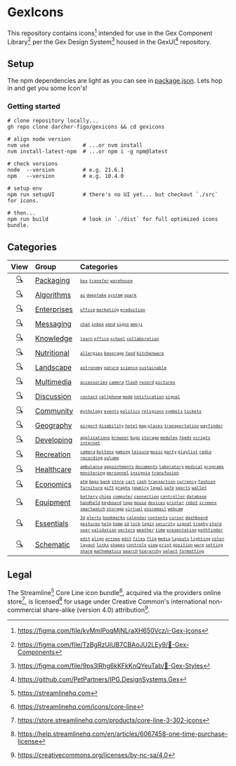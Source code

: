 # GexIcons

This repository contains icons[^1.1] intended for use in the Gex Component
Library[^1.2] per the Gex Design System[^1.3] housed in the GexUI[^1]
repository.

[^1.1]: <https://figma.com/file/kvMmlPoqMjNLraXH650Vcz/ℹ️-Gex-Icons>
[^1.2]: <https://figma.com/file/TzBgRzUiUB7CBAoJU2LEy9/🧩-Gex-Components>
[^1.3]: <https://figma.com/file/9ps3lRhg6kKFkKnQYeuTab/🎨-Gex-Styles>
[^1]: <https://github.com/PetPartners/IPG.DesignSystems.Gex>

## Setup

The npm dependencies are light as you can see in [package.json](./package.json). Lets hop in and get you some Icon's!

### Getting started

```shell
# clone repository locally...
gh repo clone darcher-figo/gexicons && cd gexicons

# align node version
nvm use                 # ...or nvm install
nvm install-latest-npm  # ...or npm i -g npm@latest

# check versions
node  --version         # e.g. 21.6.1
npm   --version         # e.g. 10.4.0

# setup env
npm run setupUI         # there's no UI yet... but checkout `./src` for icons.

# then...
npm run build           # look in `./dist` for full optimized icons bundle.
```

## Categories

|                          View                          | Group                                                              | Categories                                                                                                                                                                                                                                                                                                                                                                                                                                                                                                                                                                                                                                                                                                                                                                                                                                                                                                                                                                                                                                                                                                                                                                                                                                                                                                                                                                                                                                                                                                                                                                                                                                                                                                                                                                                                                                                                                                                 |
| :----------------------------------------------------: | :----------------------------------------------------------------- | :------------------------------------------------------------------------------------------------------------------------------------------------------------------------------------------------------------------------------------------------------------------------------------------------------------------------------------------------------------------------------------------------------------------------------------------------------------------------------------------------------------------------------------------------------------------------------------------------------------------------------------------------------------------------------------------------------------------------------------------------------------------------------------------------------------------------------------------------------------------------------------------------------------------------------------------------------------------------------------------------------------------------------------------------------------------------------------------------------------------------------------------------------------------------------------------------------------------------------------------------------------------------------------------------------------------------------------------------------------------------------------------------------------------------------------------------------------------------------------------------------------------------------------------------------------------------------------------------------------------------------------------------------------------------------------------------------------------------------------------------------------------------------------------------------------------------------------------------------------------------------------------------------------------------- |
| [:mag:](https://www.streamlinehq.com/icons/core-line/) | [Packaging](icons/core-line.streamline/Shipping/)                  | <sup><sub>[`box`](icons/core-line.streamline/Shipping/Box/) [`transfer`](icons/core-line.streamline/Shipping/Transfer/) [`warehouse`](icons/core-line.streamline/Shipping/Warehouse/)</sup></sub>                                                                                                                                                                                                                                                                                                                                                                                                                                                                                                                                                                                                                                                                                                                                                                                                                                                                                                                                                                                                                                                                                                                                                                                                                                                                                                                                                                                                                                                                                                                                                                                                                                                                                                                          |
| [:mag:](https://www.streamlinehq.com/icons/core-line/) | [Algorithms](icons/core-line.streamline/Artificial%20Intelligence) | <sub><sup>[`ai`](icons/core-line.streamline/Artificial%20Intelligence/Artificial%20Intelligence/) [`deepfake`](icons/core-line.streamline/Artificial%20Intelligence/Deepfake/) [`system`](icons/core-line.streamline/Artificial%20Intelligence/Robot/) [`spark`](icons/core-line.streamline/Artificial%20Intelligence/Spark/) </sup></sub>                                                                                                                                                                                                                                                                                                                                                                                                                                                                                                                                                                                                                                                                                                                                                                                                                                                                                                                                                                                                                                                                                                                                                                                                                                                                                                                                                                                                                                                                                                                                                                                 |
| [:mag:](https://www.streamlinehq.com/icons/core-line/) | [Enterprises](icons/core-line.streamline/Business/)                | <sub><sup>[`office`](icons/core-line.streamline/Business/Business%20Office/) [`marketing`](icons/core-line.streamline/Business/Marketing%20Strategy/) [`production`](icons/core-line.streamline/Business/Production) </sup></sub>                                                                                                                                                                                                                                                                                                                                                                                                                                                                                                                                                                                                                                                                                                                                                                                                                                                                                                                                                                                                                                                                                                                                                                                                                                                                                                                                                                                                                                                                                                                                                                                                                                                                                          |
| [:mag:](https://www.streamlinehq.com/icons/core-line/) | [Messaging](icons/core-line.streamline/Mail/)                      | <sub><sup>[`chat`](icons/core-line.streamline/Mail/Chat%20Bubble/) [`inbox`](icons/core-line.streamline/Mail/Inbox/) [`send`](icons/core-line.streamline/Mail/Send/) [`signs`](icons/core-line.streamline/Mail/Signs/) [`emoji`](icons/core-line.streamline/Mail/Smiley/) </sup></sub>                                                                                                                                                                                                                                                                                                                                                                                                                                                                                                                                                                                                                                                                                                                                                                                                                                                                                                                                                                                                                                                                                                                                                                                                                                                                                                                                                                                                                                                                                                                                                                                                                                     |
| [:mag:](https://www.streamlinehq.com/icons/core-line/) | [Knowledge](icons/core-line.streamline/Work%20Education/)          | <sub><sup>[`learn`](icons/core-line.streamline/Work%20Education/Learning/) [`office`](icons/core-line.streamline/Work%20Education/Office/) [`school`](icons/core-line.streamline/Work%20Education/School/) [`collaboration`](icons/core-line.streamline/Work%20Education/Working%20Collaborations/) </sup></sub>                                                                                                                                                                                                                                                                                                                                                                                                                                                                                                                                                                                                                                                                                                                                                                                                                                                                                                                                                                                                                                                                                                                                                                                                                                                                                                                                                                                                                                                                                                                                                                                                           |
| [:mag:](https://www.streamlinehq.com/icons/core-line/) | [Nutritional](icons/core-line.streamline/Food%20Drink/)            | <sub><sup>[`allergies`](icons/core-line.streamline/Food%20Drink/Allergens/) [`beverage`](icons/core-line.streamline/Food%20Drink/Drinks/) [`food`](icons/core-line.streamline/Food%20Drink/Food/) [`kitchenware`](icons/core-line.streamline/Food%20Drink/Kitchenware/) </sup></sub>                                                                                                                                                                                                                                                                                                                                                                                                                                                                                                                                                                                                                                                                                                                                                                                                                                                                                                                                                                                                                                                                                                                                                                                                                                                                                                                                                                                                                                                                                                                                                                                                                                       |
| [:mag:](https://www.streamlinehq.com/icons/core-line/) | [Landscape](icons/core-line.streamline/Nature%20Ecology/)          | <sub><sup>[`astronomy`](icons/core-line.streamline/Nature%20Ecology/Astronomy/) [`nature`](icons/core-line.streamline/Nature%20Ecology/Nature/) [`science`](icons/core-line.streamline/Nature%20Ecology/Science/) [`sustainable`](icons/core-line.streamline/Nature%20Ecology/Sustainable%20Development%20Goal/) </sup></sub>                                                                                                                                                                                                                                                                                                                                                                                                                                                                                                                                                                                                                                                                                                                                                                                                                                                                                                                                                                                                                                                                                                                                                                                                                                                                                                                                                                                                                                                                                                                                                                                              |
| [:mag:](https://www.streamlinehq.com/icons/core-line/) | [Multimedia](icons/core-line.streamline/Images%20Photography/)     | <sub><sup>[`accessories`](icons/core-line.streamline/Images%20Photography/Accessories/) [`camera`](icons/core-line.streamline/Images%20Photography/Camera/) [`flash`](icons/core-line.streamline/Images%20Photography/Flash/) [`record`](icons/core-line.streamline/Images%20Photography/Photos/) [`pictures`](icons/core-line.streamline/Images%20Photography/Pictures/) </sup></sub>                                                                                                                                                                                                                                                                                                                                                                                                                                                                                                                                                                                                                                                                                                                                                                                                                                                                                                                                                                                                                                                                                                                                                                                                                                                                                                                                                                                                                                                                                                                                     |
| [:mag:](https://www.streamlinehq.com/icons/core-line/) | [Discussion](icons/core-line.streamline/Phone/)                    | <sub><sup>[`contact`](icons/core-line.streamline/Phone/Contact/) [`cellphone`](icons/core-line.streamline/Phone/Mobile%20Phone/) [`mode`](icons/core-line.streamline/Phone/Mode/) [`notification`](icons/core-line.streamline/Phone/Notification/) [`signal`](icons/core-line.streamline/Phone/Signal/) </sup></sub>                                                                                                                                                                                                                                                                                                                                                                                                                                                                                                                                                                                                                                                                                                                                                                                                                                                                                                                                                                                                                                                                                                                                                                                                                                                                                                                                                                                                                                                                                                                                                                                                       |
| [:mag:](https://www.streamlinehq.com/icons/core-line/) | [Community](icons/core-line.streamline/Culture/)                   | <sub><sup>[`mythology`](icons/core-line.streamline/Culture/Astrology/) [`events`](icons/core-line.streamline/Culture/News/) [`politics`](icons/core-line.streamline/Culture/Politics/) [`religions`](icons/core-line.streamline/Culture/Religions/) [`symbols`](icons/core-line.streamline/Culture/Symbols/) [`tickets`](icons/core-line.streamline/Culture/Tickets/) </sup></sub>                                                                                                                                                                                                                                                                                                                                                                                                                                                                                                                                                                                                                                                                                                                                                                                                                                                                                                                                                                                                                                                                                                                                                                                                                                                                                                                                                                                                                                                                                                                                         |
| [:mag:](https://www.streamlinehq.com/icons/core-line/) | [Geography](icons/core-line.streamline/Map%20Travel/)              | <sub><sup>[`airport`](icons/core-line.streamline/Map%20and%20Travel/Airport/) [`disability`](icons/core-line.streamline/Map%20and%20Travel/Disability/) [`hotel`](icons/core-line.streamline/Map%20and%20Travel/Hotel/) [`map`](icons/core-line.streamline/Map%20and%20Travel/Map/) [`places`](icons/core-line.streamline/Map%20and%20Travel/Places/) [`transportation`](icons/core-line.streamline/Map%20and%20Travel/Transportation/) [`wayfinder`](icons/core-line.streamline/Map%20and%20Travel/Wayfinder/) </sup></sub>                                                                                                                                                                                                                                                                                                                                                                                                                                                                                                                                                                                                                                                                                                                                                                                                                                                                                                                                                                                                                                                                                                                                                                                                                                                                                                                                                                                               |
| [:mag:](https://www.streamlinehq.com/icons/core-line/) | [Developing](icons/core-line.streamline/Programming/)              | <sub><sup>[`applications`](icons/core-line.streamline/Programming/Applications/) [`browser`](icons/core-line.streamline/Programming/Browser/) [`bugs`](icons/core-line.streamline/Programming/Bugs/) [`storage`](icons/core-line.streamline/Programming/Clouds/) [`modules`](icons/core-line.streamline/Programming/Modules/) [`feeds`](icons/core-line.streamline/Programming/RSS/) [`scripts`](icons/core-line.streamline/Programming/Script/) [`internet`](icons/core-line.streamline/Programming/Web/) </sup></sub>                                                                                                                                                                                                                                                                                                                                                                                                                                                                                                                                                                                                                                                                                                                                                                                                                                                                                                                                                                                                                                                                                                                                                                                                                                                                                                                                                                                                    |
| [:mag:](https://www.streamlinehq.com/icons/core-line/) | [Recreation](icons/core-line.streamline/Entertainment/)            | <sub><sup>[`camera`](icons/core-line.streamline/Entertainment/Camera/) [`buttons`](icons/core-line.streamline/Entertainment/Control%20Buttons/) [`gaming`](icons/core-line.streamline/Entertainment/Gaming/) [`leisure`](icons/core-line.streamline/Entertainment/Leisure/) [`music`](icons/core-line.streamline/Entertainment/Music%20Notes/) [`party`](icons/core-line.streamline/Entertainment/Party/) [`playlist`](icons/core-line.streamline/Entertainment/Playlist/) [`radio`](icons/core-line.streamline/Entertainment/Radio%20Walkman/) [`recording`](icons/core-line.streamline/Entertainment/Recording/) [`volume`](icons/core-line.streamline/Entertainment/Volume%20Control/) </sup></sub>                                                                                                                                                                                                                                                                                                                                                                                                                                                                                                                                                                                                                                                                                                                                                                                                                                                                                                                                                                                                                                                                                                                                                                                                                     |
| [:mag:](https://www.streamlinehq.com/icons/core-line/) | [Healthcare](icons/core-line.streamline/Health/)                   | <sub><sup>[`ambulance`](icons/core-line.streamline/Health/Ambulance/) [`appointments`](icons/core-line.streamline/Health/Health%20Appointments/) [`documents`](icons/core-line.streamline/Health/Health%20Files/) [`laboratory`](icons/core-line.streamline/Health/Laboratory/) [`medical`](icons/core-line.streamline/Health/Medical/) [`programs`](icons/core-line.streamline/Health/Medical%20Apps/) [`monitoring`](icons/core-line.streamline/Health/Medical%20Monitoring/) [`personnel`](icons/core-line.streamline/Health/Medical%20Personnel/) [`insignia`](icons/core-line.streamline/Health/Medical%20Symbols/) [`transfusion`](icons/core-line.streamline/Health/Transfusion/) </sup></sub>                                                                                                                                                                                                                                                                                                                                                                                                                                                                                                                                                                                                                                                                                                                                                                                                                                                                                                                                                                                                                                                                                                                                                                                                                      |
| [:mag:](https://www.streamlinehq.com/icons/core-line/) | [Economics](icons/core-line.streamline/Money%20Shopping/)          | <sub><sup>[`atm`](icons/core-line.streamline/Money%20Shopping/ATM/) [`bags`](icons/core-line.streamline/Money%20Shopping/Bags/) [`bank`](icons/core-line.streamline/Money%20Shopping/Bank/) [`store`](icons/core-line.streamline/Money%20Shopping/Building%20Store/) [`cart`](icons/core-line.streamline/Money%20Shopping/Cart/) [`cash`](icons/core-line.streamline/Money%20Shopping/Cash/) [`transaction`](icons/core-line.streamline/Money%20Shopping/Cashier/) [`currency`](icons/core-line.streamline/Money%20Shopping/Currency/) [`fashion`](icons/core-line.streamline/Money%20Shopping/Fashion/) [`furniture`](icons/core-line.streamline/Money%20Shopping/Furniture/) [`gift`](icons/core-line.streamline/Money%20Shopping/Gift%20Present/) [`graphs`](icons/core-line.streamline/Money%20Shopping/Graphs/) [`jewelry`](icons/core-line.streamline/Money%20Shopping/Jewelry/) [`legal`](icons/core-line.streamline/Money%20Shopping/Legal/) [`safe`](icons/core-line.streamline/Money%20Shopping/Safe/) [`sports`](icons/core-line.streamline/Money%20Shopping/Sports/) [`wallet`](icons/core-line.streamline/Money%20Shopping/Wallet/) </sup></sub>                                                                                                                                                                                                                                                                                                                                                                                                                                                                                                                                                                                                                                                                                                                                                              |
| [:mag:](https://www.streamlinehq.com/icons/core-line/) | [Equipment](icons/core-line.streamline/Computer%20Devices/)        | <sub><sup>[`battery`](icons/core-line.streamline/Computer%20Devices/Battery/) [`chips`](icons/core-line.streamline/Computer%20Devices/Chips/) [`computer`](icons/core-line.streamline/Computer%20Devices/Computer/) [`connection`](icons/core-line.streamline/Computer%20Devices/Connection/) [`controller`](icons/core-line.streamline/Computer%20Devices/Controller/) [`database`](icons/core-line.streamline/Computer%20Devices/Database/) [`handheld`](icons/core-line.streamline/Computer%20Devices/Handheld/) [`keyboard`](icons/core-line.streamline/Computer%20Devices/Keyboard/) [`logo`](icons/core-line.streamline/Computer%20Devices/Logo/) [`mouse`](icons/core-line.streamline/Computer%20Devices/Mouse/) [`devices`](icons/core-line.streamline/Computer%20Devices/Other%20Devices/) [`printer`](icons/core-line.streamline/Computer%20Devices/Printer/) [`robot`](icons/core-line.streamline/Computer%20Devices/Robot/) [`screens`](icons/core-line.streamline/Computer%20Devices/Screens/) [`smartwatch`](icons/core-line.streamline/Computer%20Devices/Smartwatch/) [`storage`](icons/core-line.streamline/Computer%20Devices/Storage/) [`virtual`](icons/core-line.streamline/Computer%20Devices/Virtual%20Reality/) [`voicemail`](icons/core-line.streamline/Computer%20Devices/Voice%20Mail/) [`webcam`](icons/core-line.streamline/Computer%20Devices/Webcam/) </sup></sub>                                                                                                                                                                                                                                                                                                                                                                                                                                                                                                                          |
| [:mag:](https://www.streamlinehq.com/icons/core-line/) | [Essentials](icons/core-line.streamline/Interface%20Essential/)    | <sub><sup> [`3d`](icons/core-line.streamline/Interface%20Essential/3D/) [`alerts`](icons/core-line.streamline/Interface%20Essential/Alerts/) [`bookmarks`](icons/core-line.streamline/Interface%20Essential/Bookmark%20Favorite/) [`calendar`](icons/core-line.streamline/Interface%20Essential/Calendar/) [`contents`](icons/core-line.streamline/Interface%20Essential/Contents/) [`cursor`](icons/core-line.streamline/Interface%20Essential/Cursor/) [`dashboard`](icons/core-line.streamline/Interface%20Essential/Dashboard/) [`gestures`](icons/core-line.streamline/Interface%20Essential/Hand%20Gestures/) [`help`](icons/core-line.streamline/Interface%20Essential/Help/) [`home`](icons/core-line.streamline/Interface%20Essential/Home/) [`id`](icons/core-line.streamline/Interface%20Essential/Id/) [`lock`](icons/core-line.streamline/Interface%20Essential/Lock%20Unlock/) [`login`](icons/core-line.streamline/Interface%20Essential/Logi%20Logout/) [`security`](icons/core-line.streamline/Interface%20Essential/Security/) [`signal`](icons/core-line.streamline/Interface%20Essential/Signal/) [`trophy`](icons/core-line.streamline/Interface%20Essential/Trophy%20Award/) [`store`](icons/core-line.streamline/Interface%20Essential/Upload%20Download/) [`user`](icons/core-line.streamline/Interface%20Essential/User/) [`validation`](icons/core-line.streamline/Interface%20Essential/Validation/) [`vectors`](icons/core-line.streamline/Interface%20Essential/Vectors/) [`weather`](icons/core-line.streamline/Interface%20Essential/Weather/) [`time`](icons/core-line.streamline/Interface%20Essential/Time/) [`presentation`](icons/core-line.streamline/Interface%20Essential/Presentation/) [`pathfinder`](icons/core-line.streamline/Interface%20Essential/Pathfinder/)</sup></sub>                                                                                                   |
| [:mag:](https://www.streamlinehq.com/icons/core-line/) | [Schematic](icons/core-line.streamline/Interface%20Essential/)     | <sub><sup>[`edit`](icons/core-line.streamline/Interface%20Essential/Add%20Remove%20Delete/) [`align`](icons/core-line.streamline/Interface%20Essential/Align/) [`arrows`](icons/core-line.streamline/Interface%20Essential/Arrows/) [`edit`](icons/core-line.streamline/Interface%20Essential/Edit/) [`files`](icons/core-line.streamline/Interface%20Essential/Files%20Folders/) [`flip`](icons/core-line.streamline/Interface%20Essential/Flip/) [`media`](icons/core-line.streamline/Interface%20Essential/Image%20Audio%20Video/) [`layouts`](icons/core-line.streamline/Interface%20Essential/Layouts/) [`lighting`](icons/core-line.streamline/Interface%20Essential/Lighting/) [`color`](icons/core-line.streamline/Interface%20Essential/Color/) [`layout`](icons/core-line.streamline/Interface%20Essential/Columns%20Rows/) [`links`](icons/core-line.streamline/Interface%20Essential/Link%20Unlink/) [`shapes`](icons/core-line.streamline/Interface%20Essential/Geometric%20Shape/) [`controls`](icons/core-line.streamline/Interface%20Essential/Page%20Controller/) [`view`](icons/core-line.streamline/Interface%20Essential/View/) [`print`](icons/core-line.streamline/Interface%20Essential/Print/) [`position`](icons/core-line.streamline/Interface%20Essential/Resize%20Move/) [`warp`](icons/core-line.streamline/Interface%20Essential/Warp/) [`setting`](icons/core-line.streamline/Interface%20Essential/Setting/) [`share`](icons/core-line.streamline/Interface%20Essential/Share/) [`mathematics`](icons/core-line.streamline/Interface%20Essential/Mathematics/) [`search`](icons/core-line.streamline/Interface%20Essential/Search/) [`hierarchy`](icons/core-line.streamline/Interface%20Essential/Hierarchy/) [`select`](icons/core-line.streamline/Interface%20Essential/Select%20Copy/) [`formatting`](icons/core-line.streamline/Interface%20Essential/Text%20Formatting/)</sup></sub> |

## Legal

The Streamline[^2] Core Line icon bundle[^2.1], acquired via the providers
online store[^2.2], is licensed[^2.3] for usage under Creative Common's
international non-commercial share-alike (version 4.0) attribution[^2.4].

[^2]: <https://streamlinehq.com>
[^2.1]: <https://streamlinehq.com/icons/core-line>
[^2.2]: <https://store.streamlinehq.com/products/core-line-3-302-icons>
[^2.3]: <https://help.streamlinehq.com/en/articles/6067458-one-time-purchase-license>
[^2.4]: <https://creativecommons.org/licenses/by-nc-sa/4.0>

